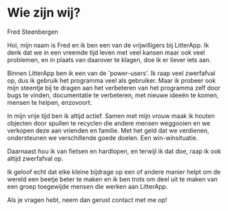 # Wie zijn wij?

Fred Steenbergen

Hoi, mijn naam is Fred en ik ben een van de vrijwilligers bij LitterApp. Ik denk dat we in een vreemde tijd leven met veel kansen maar ook veel problemen, en in plaats van daarover te klagen, doe ik er liever iets aan.

Binnen LitterApp ben ik een van de 'power-users'. Ik raap veel zwerfafval op, dus ik gebruik het programma veel als gebruiker. Maar ik probeer ook mijn steentje bij te dragen aan het verbeteren van het programma zelf door bugs te vinden, documentatie te verbeteren, met nieuwe ideeën te komen, mensen te helpen, enzovoort.

In mijn vrije tijd ben ik altijd actief. Samen met mijn vrouw maak ik houten objecten door spullen te recyclen die andere mensen weggooien en we verkopen deze aan vrienden en familie. Met het geld dat we verdienen, ondersteunen we verschillende goede doelen. Een win-winsituatie.

Daarnaast hou ik van fietsen en hardlopen, en terwijl ik dat doe, raap ik ook altijd zwerfafval op.

Ik geloof echt dat elke kleine bijdrage op een of andere manier helpt om de wereld een beetje beter te maken en ik ben trots om deel uit te maken van een groep toegewijde mensen die werken aan LitterApp.

Als je vragen hebt, neem dan gerust contact met me op!
